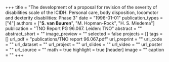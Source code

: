 +++
title = "The development of a proposal for revision of the severity of disabilities scale of the ICIDH. Personal care, body disposition, locomotor and dexterity disabilities: Phase 3"
date = "1996-01-01"
publication_types = ["4"]
authors = ["**S. van Buuren**", "M. Hopman-Rock", "H. S. Miedema"]
publication = "TNO Report PG 96.067. Leiden: TNO"
abstract = ""
abstract_short = ""
image_preview = ""
selected = false
projects = []
tags = []
url_pdf = "publications/TNO report 96.067.pdf"
url_preprint = ""
url_code = ""
url_dataset = ""
url_project = ""
url_slides = ""
url_video = ""
url_poster = ""
url_source = ""
math = true
highlight = true
[header]
image = ""
caption = ""
+++
